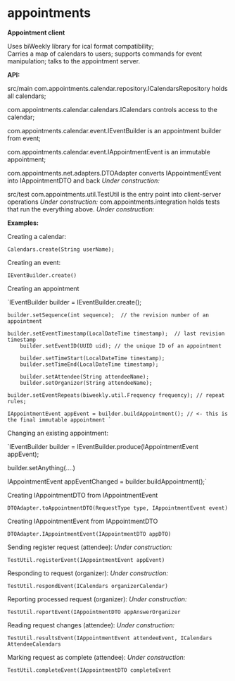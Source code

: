 # appointments
**Appointment client**

Uses biWeekly library for ical format compatibility;  
Carries a map of calendars to users; supports commands for event manipulation; talks to the appointment server.

**API:**

  src/main
com.appointments.calendar.repository.ICalendarsRepository holds all calendars;

com.appointments.calendar.calendars.ICalendars controls access to the calendar;

com.appointments.calendar.event.IEventBuilder is an appointment builder from event;

com.appointments.calendar.event.IAppointmentEvent is an immutable appointment;

com.appointments.net.adapters.DTOAdapter converts IAppointmentEvent into IAppointmentDTO and back  *Under construction:*

  src/test
com.appointments.util.TestUtil is the entry point into client-server operations *Under construction:*
com.appointments.integration holds tests that run the everything above.  *Under construction:*


**Examples:**

Creating a calendar:

  `Calendars.create(String userName);`
  
Creating an event:

  `IEventBuilder.create()`
  
Creating an appointment
   
   `IEventBuilder builder = IEventBuilder.create();
   
    builder.setSequence(int sequence);	// the revision number of an appointment
		
    builder.setEventTimestamp(LocalDateTime timestamp);  // last revision timestamp 
		builder.setEventID(UUID uid); // the unique ID of an appointment
		
		builder.setTimeStart(LocalDateTime timestamp);
		builder.setTimeEnd(LocalDateTime timestamp);
		
		builder.setAttendee(String attendeeName);
		builder.setOrganizer(String attendeeName);
		
    builder.setEventRepeats(biweekly.util.Frequency frequency); // repeat rules;
    
    IAppointmentEvent appEvent = builder.buildAppointment(); // <- this is the final immutable appointment `

Changing an existing appointment:

   `IEventBuilder builder = IEventBuilder.produce(IAppointmentEvent appEvent);
    
   builder.setAnything(....)
   
   IAppointmentEvent appEventChanged = builder.buildAppointment();`
    
Creating IAppointmentDTO from IAppointmentEvent

   `DTOAdapter.toAppointmentDTO(RequestType type, IAppointmentEvent event)`
   
Creating IAppointmentEvent from IAppointmentDTO

   `DTOAdapter.IAppointmentEvent(IAppointmentDTO appDTO)`
   
   

Sending register request (attendee): *Under construction:*

`TestUtil.registerEvent(IAppointmentEvent appEvent)`

Responding to request (organizer): *Under construction:*

`TestUtil.respondEvent(ICalendars organizerCalendar)`

Reporting processed request (organizer): *Under construction:*

`TestUtil.reportEvent(IAppointmentDTO appAnswerOrganizer`

Reading request changes (attendee): *Under construction:*

`TestUtil.resultsEvent(IAppointmentEvent attendeeEvent, ICalendars AttendeeCalendars`

Marking request as complete (attendee): *Under construction:*

`TestUtil.completeEvent(IAppointmentDTO completeEvent`



